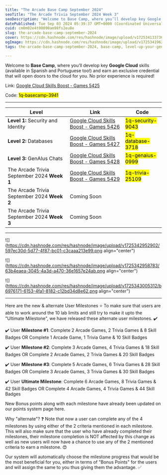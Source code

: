 ```yaml
---
title: "The Arcade Base Camp September 2024"
seoTitle: "The Arcade Trivia September 2024 Week 3"
seoDescription: "Welcome to Base Camp, where you’ll develop key Google Cloud skills (available in Spanish and Portuguese too!) and earn an exclusive credential that will ope"
datePublished: Tue Sep 03 2024 05:39:37 GMT+0000 (Coordinated Universal Time)
cuid: cm0m02e4t00090am98fs2eu8e
slug: the-arcade-base-camp-september-2024
cover: https://cdn.hashnode.com/res/hashnode/image/upload/v1725341337362/b1e91291-8e27-4e36-9a7a-f5a175c5511b.jpeg
ogImage: https://cdn.hashnode.com/res/hashnode/image/upload/v1725341962704/50ac8584-427c-4675-a9a6-70de790433cc.jpeg
tags: the-arcade-base-camp-september-2024, base-camp, level-up-your-genai-skills, level-2-databases, level-1-security-and-identity, the-arcade-trivia-september-2024-week-1, the-arcade-trivia-september-2024-week-2, the-arcade-trivia-september-2024-week-3

---
```


Welcome to **Base Camp**, where you’ll develop key **Google Cloud** skills (available in Spanish and Portuguese too!) and earn an exclusive credential that will open doors to the cloud for you. No prior experience is required!

Link: [Google Cloud Skills Boost - Games 5425](https://www.cloudskillsboost.google/games/5425)

Code: <mark>1q-basecamp-3941</mark>

---

| **Level** | **Link** | **Code** |
| --- | --- | --- |
| **Level 1:** Security and Identity | [Google Cloud Skills Boost - Games 5426](https://www.cloudskillsboost.google/games/5426?utm_source=qwiklabs&utm_medium=lp&utm_campaign=level1-september-arcade24) | <mark>1q-security-9043</mark> |
| **Level 2:** Databases | [Google Cloud Skills Boost - Games 5427](https://www.cloudskillsboost.google/games/5427?utm_source=qwiklabs&utm_medium=lp&utm_campaign=level2-september-arcade24) | <mark>1q-database-3718</mark> |
| **Level 3:** GenAIus Chats | [Google Cloud Skills Boost - Games 5428](https://www.cloudskillsboost.google/games/5428?utm_source=qwiklabs&utm_medium=lp&utm_campaign=level3-september-arcade24) | <mark>1q-genaius-0999</mark> |
| The Arcade Trivia September 2024 **Week 1** | [Google Cloud Skills Boost - Games 5429](https://www.cloudskillsboost.google/games/5429?utm_source=qwiklabs&utm_medium=lp&utm_campaign=arcade24-september-trivia) | <mark>1q-trivia-25109</mark> |
| The Arcade Trivia September 2024 **Week 2** | Coming Soon |  |
| The Arcade Trivia September 2024 **Week 3** | Coming Soon |  |

---

![](https://cdn.hashnode.com/res/hashnode/image/upload/v1725342952902/597ec30d-5d77-4f87-bc01-c3caaa213e99.png align="center")

![](https://cdn.hashnode.com/res/hashnode/image/upload/v1725342958783/63b4eaea-3045-4a3d-a470-36e1657e24ab.png align="center")

![](https://cdn.hashnode.com/res/hashnode/image/upload/v1725343005312/b6976171-6153-4fa1-8182-c12bd34d8e62.png align="center")

---

Here are the new & alternate User Milestones ⭐ To make sure that users are able to work around the 10 lab limits and still try to make it upto the "Ultimate Milestone", we have released these alternate user milestones. ✔️

✔️ User **Milestone #1**: Complete 2 Arcade Games, 2 Trivia Games & 8 Skill Badges OR Complete 1 Arcade Game, 1 Trivia Game & 10 Skill Badges

✔️ User **Milestone #2**: Complete 3 Arcade Games, 4 Trivia Games & 18 Skill Badges OR Complete 2 Arcade Games, 2 Trivia Games & 20 Skill Badges

✔️ User **Milestone #3**: Complete 5 Arcade Games, 6 Trivia Games & 28 Skill Badges OR Complete 3 Arcade Games, 3 Trivia Games & 30 Skill Badges

✔️ User **Ultimate Milestone**: Complete 6 Arcade Games, 8 Trivia Games & 42 Skill Badges OR Complete 4 Arcade Games, 4 Trivia Games & 44 Skill Badges

New Bonus points along with each milestone have already been updated on our points system page here.

Why "alternate"? ❓ Note that now a user can complete any of the 4 milestones by using either of the 2 criteria mentioned in each milestone. This will also make sure that the user who have already completed their milestones, their milestone completion is NOT affected by this change as well as new users will now have a chance to use any of the 2 mentioned criteria to earn a milestone. 😍

Our system will automatically choose the milestone progress that would be the most beneficial for you, either in terms of "Bonus Points" for the users and will assign the same to you thus giving them the advantage. ✅